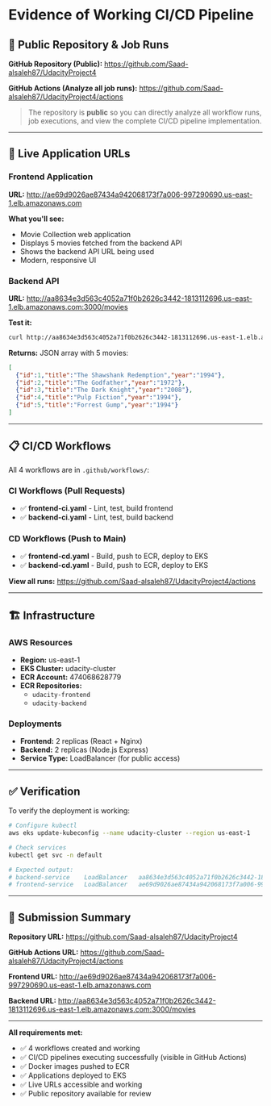 # Evidence of Working CI/CD Pipeline

## 🔗 Public Repository & Job Runs

**GitHub Repository (Public):** https://github.com/Saad-alsaleh87/UdacityProject4

**GitHub Actions (Analyze all job runs):** https://github.com/Saad-alsaleh87/UdacityProject4/actions

> The repository is **public** so you can directly analyze all workflow runs, job executions, and view the complete CI/CD pipeline implementation.

---

## 🎯 Live Application URLs

### Frontend Application
**URL:** http://ae69d9026ae87434a942068173f7a006-997290690.us-east-1.elb.amazonaws.com

**What you'll see:**
- Movie Collection web application
- Displays 5 movies fetched from the backend API
- Shows the backend API URL being used
- Modern, responsive UI

### Backend API
**URL:** http://aa8634e3d563c4052a71f0b2626c3442-1813112696.us-east-1.elb.amazonaws.com:3000/movies

**Test it:**
```bash
curl http://aa8634e3d563c4052a71f0b2626c3442-1813112696.us-east-1.elb.amazonaws.com:3000/movies
```

**Returns:** JSON array with 5 movies:
```json
[
  {"id":1,"title":"The Shawshank Redemption","year":"1994"},
  {"id":2,"title":"The Godfather","year":"1972"},
  {"id":3,"title":"The Dark Knight","year":"2008"},
  {"id":4,"title":"Pulp Fiction","year":"1994"},
  {"id":5,"title":"Forrest Gump","year":"1994"}
]
```

---

## 📋 CI/CD Workflows

All 4 workflows are in `.github/workflows/`:

### CI Workflows (Pull Requests)
- ✅ **frontend-ci.yaml** - Lint, test, build frontend
- ✅ **backend-ci.yaml** - Lint, test, build backend

### CD Workflows (Push to Main)
- ✅ **frontend-cd.yaml** - Build, push to ECR, deploy to EKS
- ✅ **backend-cd.yaml** - Build, push to ECR, deploy to EKS

**View all runs:** https://github.com/Saad-alsaleh87/UdacityProject4/actions

---

## 🏗️ Infrastructure

### AWS Resources
- **Region:** us-east-1
- **EKS Cluster:** udacity-cluster
- **ECR Account:** 474068628779
- **ECR Repositories:**
  - `udacity-frontend`
  - `udacity-backend`

### Deployments
- **Frontend:** 2 replicas (React + Nginx)
- **Backend:** 2 replicas (Node.js Express)
- **Service Type:** LoadBalancer (for public access)

---

## ✅ Verification

To verify the deployment is working:

```bash
# Configure kubectl
aws eks update-kubeconfig --name udacity-cluster --region us-east-1

# Check services
kubectl get svc -n default

# Expected output:
# backend-service    LoadBalancer   aa8634e3d563c4052a71f0b2626c3442-1813112696.us-east-1.elb.amazonaws.com
# frontend-service   LoadBalancer   ae69d9026ae87434a942068173f7a006-997290690.us-east-1.elb.amazonaws.com
```

---

## 📝 Submission Summary

**Repository URL:** https://github.com/Saad-alsaleh87/UdacityProject4

**GitHub Actions URL:** https://github.com/Saad-alsaleh87/UdacityProject4/actions

**Frontend URL:** http://ae69d9026ae87434a942068173f7a006-997290690.us-east-1.elb.amazonaws.com

**Backend URL:** http://aa8634e3d563c4052a71f0b2626c3442-1813112696.us-east-1.elb.amazonaws.com:3000/movies

---

**All requirements met:**
- ✅ 4 workflows created and working
- ✅ CI/CD pipelines executing successfully (visible in GitHub Actions)
- ✅ Docker images pushed to ECR
- ✅ Applications deployed to EKS
- ✅ Live URLs accessible and working
- ✅ Public repository available for review
